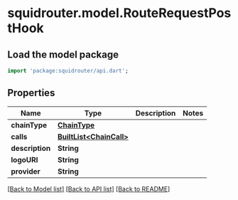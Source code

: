 # squidrouter.model.RouteRequestPostHook

## Load the model package
```dart
import 'package:squidrouter/api.dart';
```

## Properties
Name | Type | Description | Notes
------------ | ------------- | ------------- | -------------
**chainType** | [**ChainType**](ChainType.md) |  | 
**calls** | [**BuiltList&lt;ChainCall&gt;**](ChainCall.md) |  | 
**description** | **String** |  | 
**logoURI** | **String** |  | 
**provider** | **String** |  | 

[[Back to Model list]](../README.md#documentation-for-models) [[Back to API list]](../README.md#documentation-for-api-endpoints) [[Back to README]](../README.md)


